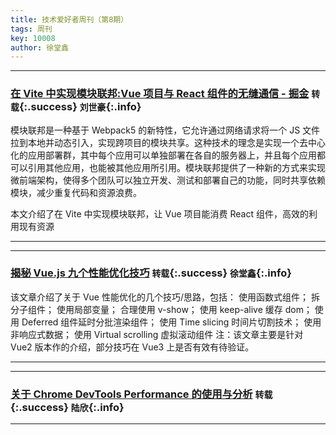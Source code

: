 ```yaml
---
title: 技术爱好者周刊（第8期）
tags: 周刊
key: 10008
author: 徐堂鑫
---
```


---

### [在 Vite 中实现模块联邦:Vue 项目与 React 组件的无缝通信 - 掘金](https://juejin.cn/post/7383957030346194954) `转载`{:.success} `刘世豪`{:.info}

模块联邦是一种基于 Webpack5 的新特性，它允许通过网络请求将一个 JS 文件拉到本地并动态引入，实现跨项目的模块共享。这种技术的理念是实现一个去中心化的应用部署群，其中每个应用可以单独部署在各自的服务器上，并且每个应用都可以引用其他应用，也能被其他应用所引用。模块联邦提供了一种新的方式来实现微前端架构，使得多个团队可以独立开发、测试和部署自己的功能，同时共享依赖模块，减少重复代码和资源浪费。

本文介绍了在 Vite 中实现模块联邦，让 Vue 项目能消费 React 组件，高效的利用现有资源

---

---

### [揭秘 Vue.js 九个性能优化技巧](https://juejin.cn/post/6922641008106668045) `转载`{:.success} `徐堂鑫`{:.info}

该文章介绍了关于 Vue 性能优化的几个技巧/思路，包括：
使用函数式组件；
拆分子组件；
使用局部变量；
合理使用 v-show；
使用 keep-alive 缓存 dom；
使用 Deferred 组件延时分批渲染组件；
使用 Time slicing 时间片切割技术；
使用非响应式数据；
使用 Virtual scrolling 虚拟滚动组件
注：该文章主要是针对 Vue2 版本作的介绍，部分技巧在 Vue3 上是否有效有待验证。

---

---

### [关于 Chrome DevTools Performance 的使用与分析](https://juejin.cn/post/7124197466991231007) `转载`{:.success} `陆欣`{:.info}

---
